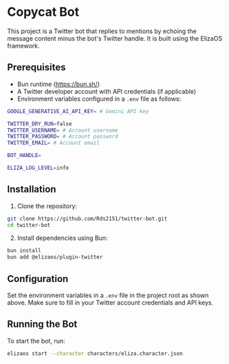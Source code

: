 # Copycat Bot

This project is a Twitter bot that replies to mentions by echoing the message content minus the bot's Twitter handle. It is built using the ElizaOS framework.

## Prerequisites

- Bun runtime (https://bun.sh/)
- A Twitter developer account with API credentials (if applicable)
- Environment variables configured in a `.env` file as follows:

```bash
GOOGLE_GENERATIVE_AI_API_KEY= # Gemini API key

TWITTER_DRY_RUN=false
TWITTER_USERNAME= # Account username
TWITTER_PASSWORD= # Account password
TWITTER_EMAIL= # Account email

BOT_HANDLE=

ELIZA_LOG_LEVEL=info
```

## Installation

1. Clone the repository:

```bash
git clone https://github.com/Rds2151/twitter-bot.git
cd twitter-bot
```

2. Install dependencies using Bun:

```bash
bun install
bun add @elizaos/plugin-twitter
```

## Configuration

Set the environment variables in a `.env` file in the project root as shown above. Make sure to fill in your Twitter account credentials and API keys.

## Running the Bot

To start the bot, run:

```bash
elizaos start --character characters/eliza.character.json
```